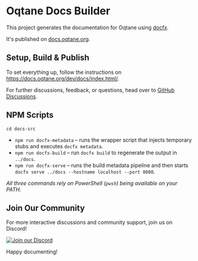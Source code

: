 # Oqtane Docs Builder

This project generates the documentation for Oqtane using [docfx](https://dotnet.github.io/docfx/).

It's published on [docs.oqtane.org](https://docs.oqtane.org).

## Setup, Build & Publish

To set everything up, follow the instructions on <https://docs.oqtane.org/dev/docs/index.html/>.

For further discussions, feedback, or questions, head over to [GitHub Discussions](https://github.com/oqtane/oqtane.docs/discussions).

## NPM Scripts

`cd docs-src`

- `npm run docfx-metadata` – runs the wrapper script that injects temporary stubs and executes `docfx metadata`.
- `npm run docfx-build` – run `docfx build` to regenerate the output in `../docs`.
- `npm run docfx-serve` – runs the build metadata pipeline and then starts `docfx serve ../docs --hostname localhost --port 8080`.

_All three commands rely on PowerShell (`pwsh`) being available on your PATH._

## Join Our Community

For more interactive discussions and community support, join us on Discord!

[![Join our Discord](https://img.shields.io/badge/Join%20Discord-7289DA?style=for-the-badge&logo=discord&logoColor=white)](https://discord.gg/BnPny88avK)

Happy documenting!

